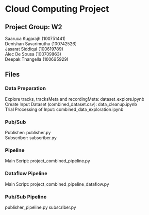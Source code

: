 # Cloud Computing Project
## Project Group: W2<br />
Saaruca Kugarajh (100751441)<br />
Denishan Savarimuthu (100742526)<br />
Jasarat Siddiqui (100619789)<br />
Alec De Sousa (100709863)<br />
Deepak Thangella (100695929)<br />
## Files <br />
### Data Preparation <br />
Explore tracks, tracksMeta and recordingMeta: dataset_explore.ipynb<br />
Create Input Dataset (combined_dataset.csv): data_cleanup.ipynb<br />
Trial Processing of Input: combined_data_exploration.ipynb<br />
### Pub/Sub <br />
Publisher: publisher.py <br />
Subscriber: subscriber.py <br />
### Pipeline <br />
Main Script: project_combined_pipeline.py<br />
### Dataflow Pipeline <br />
Main Script: project_combined_pipeline_dataflow.py<br />
### Pub/Sub Pipeline <br />
publisher_pipeline.py
subscriber.py


